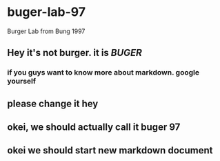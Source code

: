 # buger-lab-97
Burger Lab from Bung 1997

## Hey it's not burger. it is _BUGER_

### if you guys want to know more about markdown. google yourself

## please change it hey
## okei, we should actually call it buger 97


## okei we should start new markdown document